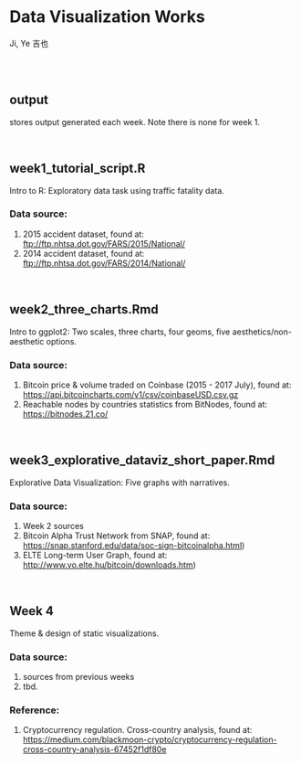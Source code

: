 # Data Visualization Works
Ji, Ye 吉也

<br/>
<br/>

## output
stores output generated each week. Note there is none for week 1.

<br/>

## week1_tutorial_script.R
Intro to R: Exploratory data task using traffic fatality data.
### Data source:
1. 2015 accident dataset, found at:
<br /> ftp://ftp.nhtsa.dot.gov/FARS/2015/National/
2. 2014 accident dataset, found at:
<br /> ftp://ftp.nhtsa.dot.gov/FARS/2014/National/

<br/>

## week2_three_charts.Rmd
Intro to ggplot2: Two scales, three charts, four geoms, five aesthetics/non-aesthetic options.
### Data source:
1. Bitcoin price & volume traded on Coinbase (2015 - 2017 July), found at:
<br /> https://api.bitcoincharts.com/v1/csv/coinbaseUSD.csv.gz
2. Reachable nodes by countries statistics from BitNodes, found at:
<br /> https://bitnodes.21.co/

<br/>

## week3_explorative_dataviz_short_paper.Rmd
Explorative Data Visualization: Five graphs with narratives.
### Data source:
1. Week 2 sources
2. Bitcoin Alpha Trust Network from SNAP, found at:
<br /> https://snap.stanford.edu/data/soc-sign-bitcoinalpha.html)
3. ELTE Long-term User Graph, found at:
<br /> http://www.vo.elte.hu/bitcoin/downloads.htm)

<br/>

## Week 4
Theme & design of static visualizations.
### Data source:
1. sources from previous weeks
2. tbd.

### Reference:
1. Cryptocurrency regulation. Cross-country analysis, found at:
<br/> https://medium.com/blackmoon-crypto/cryptocurrency-regulation-cross-country-analysis-67452f1df80e
